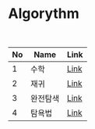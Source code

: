 # Algorythm

<br>

|No|Name|Link|
|--|--|--|
|1|수학|[Link](https://github.com/Ok-Cheese/Algorithm/blob/main/Algorithms/Math.md)|
|2|재귀|[Link](https://github.com/Ok-Cheese/Algorithm/blob/main/Algorithms/Recursion.md)|
|3|완전탐색|[Link](https://github.com/Ok-Cheese/Algorithm/blob/main/Algorithms/BruteForce.md)|
|4|탐욕법|[Link](https://github.com/Ok-Cheese/Algorithm/blob/main/Algorithms/Greedy.md)|
